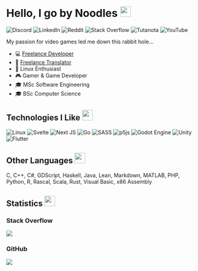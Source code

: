 # Hello, I go by Noodles <img src="https://em-content.zobj.net/source/animated-noto-color-emoji/427/steaming-bowl_1f35c.gif" width="28px" height="28px">
![Discord](https://img.shields.io/badge/Discord-%235865F2.svg?style=for-the-badge&logo=discord&logoColor=white&style=plastic)
![LinkedIn](https://img.shields.io/badge/linkedin-%230077B5.svg?style=for-the-badge&logo=linkedin&logoColor=white&style=plastic)
![Reddit](https://img.shields.io/badge/Reddit-FF4500?style=for-the-badge&logo=reddit&logoColor=white&style=plastic)
![Stack Overflow](https://img.shields.io/badge/-Stackoverflow-FE7A16?style=for-the-badge&logo=stack-overflow&logoColor=white&style=plastic)
![Tutanota](https://img.shields.io/badge/Tutanota-840010?style=for-the-badge&logo=Tutanota&logoColor=white&style=plastic)
![YouTube](https://img.shields.io/badge/YouTube-%23FF0000.svg?style=for-the-badge&logo=YouTube&logoColor=white&style=plastic)

My passion for video games led me down this rabbit hole...
- :computer: [Freelance Developer](https://noodles.services)
- :speech_balloon: [Freelance Translator](https://translation.noodles.services)
- :penguin: Linux Enthusiast
- :video_game: Gamer & Game Developer
- :mortar_board: MSc Software Engineering
- :mortar_board: BSc Computer Science

## Technologies I Like <img src="https://em-content.zobj.net/source/animated-noto-color-emoji/427/glowing-star_1f31f.gif" width="28px" height="28px">
![Linux](https://img.shields.io/badge/Linux-FCC624?style=for-the-badge&logo=linux&logoColor=black)
![Svelte](https://img.shields.io/badge/svelte-%23f1413d.svg?style=for-the-badge&logo=svelte&logoColor=white)
![Next JS](https://img.shields.io/badge/Next-black?style=for-the-badge&logo=next.js&logoColor=white)
![Go](https://img.shields.io/badge/go-%2300ADD8.svg?style=for-the-badge&logo=go&logoColor=white)
![SASS](https://img.shields.io/badge/SASS-hotpink.svg?style=for-the-badge&logo=SASS&logoColor=white)
![p5js](https://img.shields.io/badge/p5.js-ED225D?style=for-the-badge&logo=p5.js&logoColor=FFFFFF)
![Godot Engine](https://img.shields.io/badge/GODOT-%23FFFFFF.svg?style=for-the-badge&logo=godot-engine)
![Unity](https://img.shields.io/badge/unity-%23000000.svg?style=for-the-badge&logo=unity&logoColor=white)
![Flutter](https://img.shields.io/badge/Flutter-%2302569B.svg?style=for-the-badge&logo=Flutter&logoColor=white)

## Other Languages <img src="https://em-content.zobj.net/source/animated-noto-color-emoji/427/plus_2795.gif" width="28px" height="28px">
C, C++, C#, GDScript, Haskell, Java, Lean, Markdown, MATLAB, PHP, Python, R, Rascal, Scala, Rust, Visual Basic, x86 Assembly

## Statistics <img src="https://em-content.zobj.net/source/animated-noto-color-emoji/427/robot_1f916.gif" width="28px" height="28px">
### Stack Overflow
![](https://github-readme-stackoverflow.vercel.app/?userID=5698355&theme=dark&layout=compact)

### GitHub
![](https://github-readme-stats.vercel.app/api?username=callmenoodles&bg_color=000000&title_color=ffbb00&icon_color=ffbb00&text_color=eeeeee&show_icons=true&hide_border=true&count_private=true&hide_title=true&rank_icon=github)
